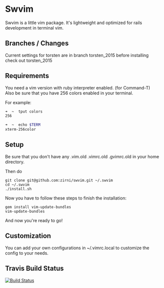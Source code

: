 # Swvim

Swvim is a little vim package. It's lightweight and optimized for rails development in terminal vim.

## Branches / Changes
Current settings for torsten are in branch torsten_2015
before installing check out torsten_2015

## Requirements
You need a vim version with ruby interpreter enabled. (for Command-T)
Also be sure that you have 256 colors enabled in your terminal.

For example:

```bash
➜  ~  tput colors
256

➜  ~  echo $TERM
xterm-256color
```

## Setup

Be sure that you don't have any .vim.old .vimrc.old .gvimrc.old in your
home directory.

Then do

    git clone git@github.com:zirni/swvim.git ~/.swvim
    cd ~/.swvim
    ./install.sh

Now you have to follow these steps to finish the installation:

    gem install vim-update-bundles
    vim-update-bundles

And now you're ready to go!


## Customization

You can add your own configurations in ~/.vimrc.local to customize the config to your needs.

## Travis Build Status

[![Build
Status](https://secure.travis-ci.org/SweeD/swvim.png)](http://travis-ci.org/SweeD/swvim)
